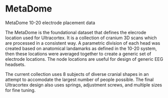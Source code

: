 # MetaDome
MetaDome 10-20 electrode placement data

The MetaDome is the foundational dataset that defines the elecrode location used for Ultracortex. It is a collection of cranium 3D scans which are processed in a consistent way. A parametric division of each head was created based on anatomical landamarks as defined in the 10-20 system, then these locations were averaged together to create a generic set of electrode locations. The node locations are useful for design of generic EEG headsets.

The current collection uses 8 subjects of diverse cranial shapes in an attempt to accomodate the largest number of people possible. The final Ultracortex design also uses springs, adjustment screws, and multiple sizes for fine tuning.
